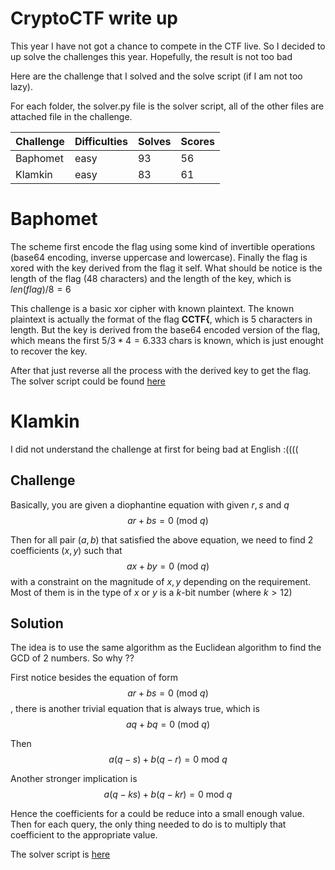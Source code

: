 # CryptoCTF write up

This year I have not got a chance to compete in the CTF live. So I decided to up solve the challenges this year. Hopefully, the result is not too bad

Here are the challenge that I solved and the solve script (if I am not too lazy).

For each folder, the solver.py file is the solver script, all of the other files are attached file in the challenge. 


| Challenge | Difficulties | Solves | Scores |
| --------- | ------------ | -------| -------| 
| Baphomet  | easy         | 93     | 56     | 
| Klamkin   | easy         | 83     | 61     | 


# Baphomet
The scheme first encode the flag using some kind of invertible operations (base64 encoding, inverse uppercase and lowercase). Finally the flag is xored with the key derived from the flag it self. What should be notice is the length of the flag (48 characters) and the length of the key, which is $len(flag) / 8 = 6$

This challenge is a basic xor cipher with known plaintext. The known plaintext is actually the format of the flag **CCTF{**, which is 5 characters in length. But the key is derived from the base64 encoded version of the flag, which means the first $5 / 3 * 4 = 6.333$ chars is known, which is just enought to recover the key.

After that just reverse all the process with the derived key to get the flag. The solver script could be found [here](../challenges/2022_cryptoctf/baphomet/solver.py)

# Klamkin
I did not understand the challenge at first for being bad at English :((((

## Challenge
Basically, you are given a diophantine equation with given $r, s$ and $q$
$$ar + bs = 0 \text{ (mod } q \text{)}$$

Then for all pair $(a, b)$ that satisfied the above equation, we need to find 2 coefficients $(x, y)$ such that
$$ax + by = 0 \text{ (mod } q \text{)}$$
with a constraint on the magnitude of $x, y$ depending on the requirement. Most of them is in the type of $x$ or $y$ is a $k$-bit number (where $k>12$)

## Solution
The idea is to use the same algorithm as the Euclidean algorithm to find the GCD of 2 numbers. So why ??

First notice besides the equation of form $$ar + bs = 0 \text{ (mod } q \text{)}$$, there is another trivial equation that is always true, which is $$aq + bq = 0 \text{ (mod } q \text{)}$$

Then 
$$a(q-s) + b(q-r) = 0 \text{ mod } q$$

Another stronger implication is 
$$a(q-ks) + b(q-kr) = 0 \text{ mod } q$$

Hence the coefficients for a could be reduce into a small enough value. Then for each query, the only thing needed to do is to multiply that coefficient to the appropriate value.

The solver script is [here](../challenges/2022_cryptoctf/klamkin/solver.py)

